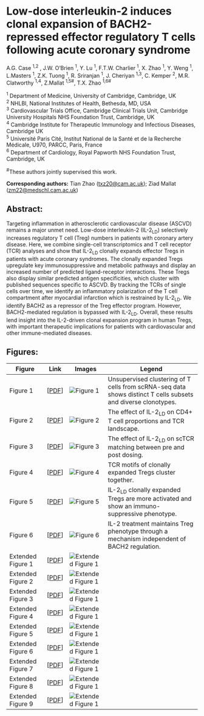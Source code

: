 # Low-dose interleukin-2 induces clonal expansion of BACH2-repressed effector regulatory T cells following acute coronary syndrome
A.G. Case <sup>1,2</sup> , J.W. O’Brien <sup>1</sup>, Y. Lu <sup>1</sup>, F.T.W. Charlier <sup>1</sup>, X. Zhao <sup>1</sup>, Y. Weng <sup>1</sup>, L.Masters <sup>1</sup>, Z.K. Tuong <sup>1</sup>, R. Sriranjan <sup>1</sup>, J. Cheriyan <sup>1,3</sup>, C. Kemper <sup>2</sup>, M.R. Clatworthy <sup>1,4</sup>, Z.Mallat <sup>1,5#</sup>, T.X. Zhao <sup>1,6#</sup>

<sup>1</sup> Department of Medicine, University of Cambridge, Cambridge, UK  
<sup>2</sup> NHLBI, National Institutes of Health, Bethesda, MD, USA  
<sup>3</sup> Cardiovascular Trials Office, Cambridge Clinical Trials Unit, Cambridge University
Hospitals NHS Foundation Trust, Cambridge, UK  
<sup>4</sup> Cambridge Institute for Therapeutic Immunology and Infectious Diseases, Cambridge UK  
<sup>5</sup> Université Paris Cité, Institut National de la Santé et de la Recherche Médicale, U970,
PARCC, Paris, France  
<sup>6</sup> Department of Cardiology, Royal Papworth NHS Foundation Trust, Cambridge, UK

<sup>#</sup>These authors jointly supervised this work. 

**Corresponding authors:** Tian Zhao (txz20@cam.ac.uk); Ziad Mallat (zm22@medschl.cam.ac.uk)

## Abstract:
Targeting inflammation in atherosclerotic cardiovascular disease (ASCVD) remains a major unmet need. Low-dose interleukin-2 (IL-2<sub>LD</sub>) selectively increases regulatory T cell (Treg) numbers in patients with coronary artery disease. Here, we combine single-cell transcriptomics and T cell receptor (TCR) analyses and show that IL-2<sub>LD</sub> clonally expands effector Tregs in patients with acute coronary syndromes. The clonally expanded Tregs upregulate key immunosuppressive and metabolic pathways and display an increased number of predicted ligand-receptor interactions. These Tregs also display similar predicted antigen specificities, which cluster with published sequences specific to ASCVD. By tracking the TCRs of single cells over time, we identify an inflammatory polarization of the T cell compartment after myocardial infarction which is restrained by IL-2<sub>LD</sub>. We identify BACH2 as a repressor of the Treg effector program. However, BACH2-mediated regulation is bypassed with IL-2<sub>LD</sub>. Overall, these results lend insight into the IL-2-driven clonal expansion program in human Tregs, with important therapeutic implications for patients with cardiovascular and other immune-mediated diseases.

## Figures:

|Figure | Link | Images | Legend |
| --- | --- | --- | --- |
| Figure 1 | [[PDF](Figures/Figure_1.pdf)] | ![Figure 1](Figures/Figure_1.png)  | Unsupervised clustering of T cells from scRNA-seq data shows distinct T cells subsets and diverse clonotypes. |
| Figure 2 | [[PDF](Figures/Figure_2.pdf)] | ![Figure 2](Figures/Figure_2.png)  | The effect of IL-2<sub>LD</sub> on CD4+ T cell proportions and TCR landscape. |
| Figure 3 | [[PDF](Figures/Figure_3.pdf)] | ![Figure 3](Figures/Figure_3.png)  | The effect of IL-2<sub>LD</sub> on scTCR matching between pre and post dosing. |
| Figure 4 | [[PDF](Figures/Figure_4.pdf)] | ![Figure 4](Figures/Figure_4.png) | TCR motifs of clonally expanded Tregs cluster together. |
| Figure 5 | [[PDF](Figures/Figure_5.pdf)] | ![Figure 5](Figures/Figure_5.png)  | IL-2<sub>LD</sub> clonally expanded Tregs are more activated and show an immuno-suppressive phenotype. |
| Figure 6 | [[PDF](Figures/Figure_6.pdf)] |  ![Figure 6](Figures/Figure_6.png) | IL-2 treatment maintains Treg phenotype through a mechanism independent of BACH2 regulation. |
| Extended Figure 1 | [[PDF](Figures/Extended_Figure_1.pdf)] | ![Extended Figure 1](Figures/Extended_Figure_1.png) |   |
| Extended Figure 2 | [[PDF](Figures/Extended_Figure_2.pdf)] | ![Extended Figure 1](Figures/Extended_Figure_2.png) |   |
| Extended Figure 3 | [[PDF](Figures/Extended_Figure_3.pdf)] | ![Extended Figure 1](Figures/Extended_Figure_3.png) |   |
| Extended Figure 4 | [[PDF](Figures/Extended_Figure_4.pdf)] | ![Extended Figure 1](Figures/Extended_Figure_4.png) |   |
| Extended Figure 5 | [[PDF](Figures/Extended_Figure_5.pdf)] | ![Extended Figure 1](Figures/Extended_Figure_5.png) |   |
| Extended Figure 6 | [[PDF](Figures/Extended_Figure_6.pdf)] | ![Extended Figure 1](Figures/Extended_Figure_6.png) |   |
| Extended Figure 7 | [[PDF](Figures/Extended_Figure_7.pdf)] | ![Extended Figure 1](Figures/Extended_Figure_7.png) |   |
| Extended Figure 8 | [[PDF](Figures/Extended_Figure_8.pdf)] | ![Extended Figure 1](Figures/Extended_Figure_8.png) |   |
| Extended Figure 9 | [[PDF](Figures/Extended_Figure_9.pdf)] | ![Extended Figure 1](Figures/Extended_Figure_9.png) |   |
